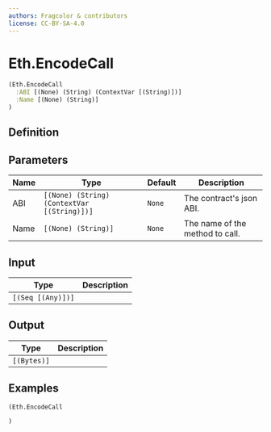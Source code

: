 ```yaml
---
authors: Fragcolor & contributors
license: CC-BY-SA-4.0
---
```



# Eth.EncodeCall

```clojure
(Eth.EncodeCall
  :ABI [(None) (String) (ContextVar [(String)])]
  :Name [(None) (String)]
)
```


## Definition




## Parameters

| Name | Type | Default | Description |
|------|------|---------|-------------|
| ABI | `[(None) (String) (ContextVar [(String)])]` | `None` | The contract's json ABI. |
| Name | `[(None) (String)]` | `None` | The name of the method to call. |


## Input

| Type | Description |
|------|-------------|
| `[(Seq [(Any)])]` |  |


## Output

| Type | Description |
|------|-------------|
| `[(Bytes)]` |  |


## Examples

```clojure
(Eth.EncodeCall

)
```
